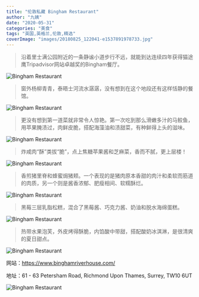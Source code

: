 ```yaml
---
title: "伦敦私藏 Bingham Restaurant"
author: "九姨"
date: "2020-05-31"
categories: "美食"
tags: "英国,英格兰,伦敦,精选"
coverImage: "images/20180825_122041-e1537891978733.jpg"
---
```


>沿着里士满公园附近的一条静谧小道步行不远，就能到达连续四年获得猫途鹰Tripadvisor网站卓越奖的Bingham餐厅。

![Bingham Restaurant](images/20180825_115330.jpg)

>窗外杨柳青青，泰晤士河流水潺潺，没有想到在这个地段还有这样恬静的餐馆。

![Bingham Restaurant](images/20180825_121528-e1537891934722.jpg)

>更没有想到第一道菜就非常令人惊艳。第一次吃到那么滑嫩多汁的马鲛鱼，用苹果腌渍过，肉鲜皮脆，搭配海藻油和渍甜菜，有种鲜得上头的滋味。

![Bingham Restaurant](images/20180825_122041-e1537891978733.jpg)

>炸咸肉“酥”类拔“脆”，点上焦糖苹果酱和芝麻菜，香而不腻，更上层楼！

![Bingham Restaurant](images/20180825_122048-e1537892048569.jpg)

>香煎猪里脊和蜂蜜焗猪颊。一个表现的是猪肉原本香甜的肉汁和柔软而筋道的肉质，另一个则是酱香浓郁、肥瘦相间、软糯酥烂。

![Bingham Restaurant](images/20180825_124435.jpg)

>黑莓三层乳脂松糕，混合了黑莓酱、巧克力酱、奶油和脱水海绵蛋糕。

![Bingham Restaurant](images/20180825_130938-e1537892093269.jpg)

>热带水果泡芙，外皮烤得酥脆，内馅酸中带甜，搭配酸奶冰淇淋，是很清爽的夏日甜点。

![Bingham Restaurant](images/20180825_130942-e1537892114263.jpg)

网站：https://www.binghamriverhouse.com/

地址：61 - 63 Petersham Road, Richmond Upon Thames, Surrey, TW10 6UT

![Bingham Restaurant](images/bingham.jpg)